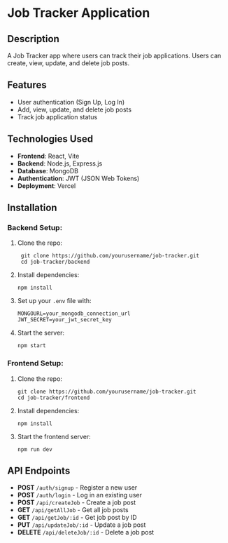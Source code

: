 # Job Tracker Application

## Description
A Job Tracker app where users can track their job applications. Users can create, view, update, and delete job posts.

## Features
- User authentication (Sign Up, Log In)
- Add, view, update, and delete job posts
- Track job application status

## Technologies Used
- **Frontend**: React, Vite
- **Backend**: Node.js, Express.js
- **Database**: MongoDB
- **Authentication**: JWT (JSON Web Tokens)
- **Deployment**: Vercel 

## Installation

### Backend Setup:
1. Clone the repo:
   ```
    git clone https://github.com/yourusername/job-tracker.git
    cd job-tracker/backend
    ```

3. Install dependencies:
    ```
    npm install
    ```

4. Set up your `.env` file with:
    ```
    MONGOURL=your_mongodb_connection_url
    JWT_SECRET=your_jwt_secret_key
    ```

5. Start the server:
    ```
    npm start
    ```

### Frontend Setup:
1. Clone the repo:
    ```
    git clone https://github.com/yourusername/job-tracker.git
    cd job-tracker/frontend
    ```

2. Install dependencies:
    ```
    npm install
    ```

3. Start the frontend server:
    ```
    npm run dev
    ```

## API Endpoints
- **POST** `/auth/signup` - Register a new user
- **POST** `/auth/login` - Log in an existing user
- **POST** `/api/createJob` - Create a job post
- **GET** `/api/getAllJob` - Get all job posts
- **GET** `/api/getJob/:id` - Get job post by ID
- **PUT** `/api/updateJob/:id` - Update a job post
- **DELETE** `/api/deleteJob/:id` - Delete a job post

